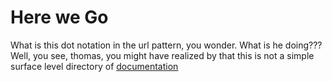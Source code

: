 # Here we Go

What is this dot notation in the url pattern, you wonder. What is he doing???
Well, you see, thomas, you might have realized by that this is not a simple
surface level directory of
<a href="/staff/doc/you.might.have.realized.by.now.that.this.is.not.a.simple.surface.level.directory.of.documentation/"
    >documentation</a>
